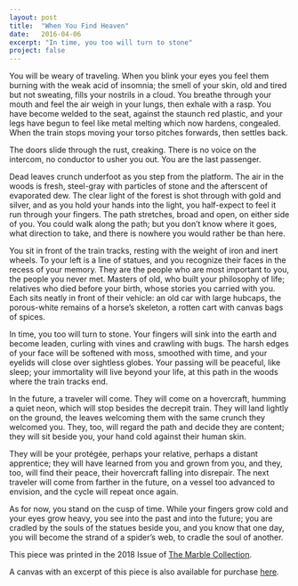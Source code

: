 ```yaml
---
layout: post
title:  "When You Find Heaven"
date:   2016-04-06
excerpt: "In time, you too will turn to stone"
project: false
---
```


You will be weary of traveling. When you blink your eyes you feel them burning with the weak acid of insomnia; the smell of your skin, old and tired but not sweating, fills your nostrils in a cloud. You breathe through your mouth and feel the air weigh in your lungs, then exhale with a rasp. You have become welded to the seat, against the staunch red plastic, and your legs have begun to feel like metal melting which now hardens, congealed. When the train stops moving your torso pitches forwards, then settles back.

The doors slide through the rust, creaking. There is no voice on the intercom, no conductor to usher you out. You are the last passenger.

Dead leaves crunch underfoot as you step from the platform. The air in the woods is fresh, steel-gray with particles of stone and the afterscent of evaporated dew. The clear light of the forest is shot through with gold and silver, and as you hold your hands into the light, you half-expect to feel it run through your fingers. The path stretches, broad and open, on either side of you. You could walk along the path; but you don’t know where it goes, what direction to take, and there is nowhere you would rather be than here.

You sit in front of the train tracks, resting with the weight of iron and inert wheels. To your left is a line of statues, and you recognize their faces in the recess of your memory. They are the people who are most important to you, the people you never met. Masters of old, who built your philosophy of life; relatives who died before your birth, whose stories you carried with you. Each sits neatly in front of their vehicle: an old car with large hubcaps, the porous-white remains of a horse’s skeleton, a rotten cart with canvas bags of spices.

In time, you too will turn to stone. Your fingers will sink into the earth and become leaden, curling with vines and crawling with bugs. The harsh edges of your face will be softened with moss, smoothed with time, and your eyelids will close over sightless globes. Your passing will be peaceful, like sleep; your immortality will live beyond your life, at this path in the woods where the train tracks end.

In the future, a traveler will come. They will come on a hovercraft, humming a quiet neon, which will stop besides the decrepit train. They will land lightly on the ground, the leaves welcoming them with the same crunch they welcomed you. They, too, will regard the path and decide they are content; they will sit beside you, your hand cold against their human skin.

They will be your protégée, perhaps your relative, perhaps a distant apprentice; they will have learned from you and grown from you, and they, too, will find their peace, their hovercraft falling into disrepair. The next traveler will come from farther in the future, on a vessel too advanced to envision, and the cycle will repeat once again.

As for now, you stand on the cusp of time. While your fingers grow cold and your eyes grow heavy, you see into the past and into the future; you are cradled by the souls of the statues beside you, and you know that one day, you will become the strand of a spider’s web, to cradle the soul of another.

This piece was printed in the 2018 Issue of [The Marble Collection](https://themarblecollection.org).

A canvas with an excerpt of this piece is also available for purchase [here](https://society6.com/themarblecollection).
